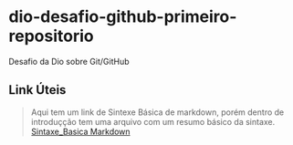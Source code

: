 # dio-desafio-github-primeiro-repositorio
Desafio da Dio sobre Git/GitHub

## Link Úteis
> Aqui tem um link de Sintexe Básica de markdown, porém dentro de introduçção tem uma arquivo com um resumo básico da sintaxe.
[Sintaxe_Basica Markdown](https://www.markdownguide.org/basic-syntax/)

